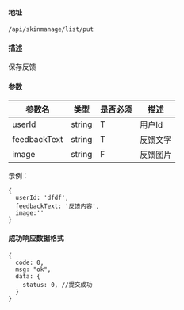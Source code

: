 #### 地址
`/api/skinmanage/list/put`

#### 描述
保存反馈

#### 参数
|参数名|类型|是否必须|描述|
|---|---|---|---|
|userId|string|T|用户Id|
|feedbackText|string|T|反馈文字|
|image|string|F|反馈图片|

示例：
```
{
  userId: 'dfdf',
  feedbackText: '反馈内容',
  image:''
}
```

#### 成功响应数据格式
```
{
  code: 0,
  msg: "ok",
  data: {
    status: 0, //提交成功
  }
}
```

